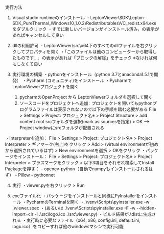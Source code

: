 実行方法

1. Visual studio runtimeのインストール
・LeptonViewer\SDK\Lepton-SDK_PureThermal_Windows10_1.0.2\Redistributables\VC_redist.x64.exeをダブルクリック
・すでに新しいバージョンがインストール済み，の表示があればキャンセルして良い

2. dllの利用許可
・LeptonViewer\src\x64下のすべてのdllファイルを右クリックしてプロパティを開く
・「このファイルは他のコンピューターから取得したものです...」の表示があれば「ブロックの解除」をチェック
※なければ何もしなくて良い

3. 実行環境の構築
・pythonをインストール（python 3.7とanaconda1.5.1で開発）
・Pycharm (コミュニティ)をインストール
・PycharmでLeptonViewerプロジェクトを開く
    1. pycharmのOpenProject から LeptonViewerフォルダを選択して開く
    2. ソースコードをプロジェクトへ追加 :
        プロジェクトを開いてもpythonプログラムファイルは表示されないので以下の手順を踏む必要がある
        File > Settings > Project: プロジェクト名※ > Project Structure > add content root
        srcフォルダを選択(mark as sourcesを指定) > OK
        -->　Project windowにsrcフォルダが配置される

・Interpreterを追加：
	File > Settings > Project: プロジェクト名※ > Project Interpreter >
	ギアマーク(右上)をクリック > Add >
	(virtual environmentが初めから選択されているはず) >  New environmentを選択 > OKをクリック
・パッケージをインストール：
	File > Settings > Project: プロジェクト名※ > Project Interpreter >
	プラスマークをクリック > 以下3項目をそれぞれ検索してInstall Packageを押す：
		- opencv-python（自動でnumpyもインストールされるはず）
		- Pillow
		- pythonnet

4. 実行
・viewer.pyを右クリック > Run

5. exeファイル化
・パッケージをインストールと同様にPyInstallerをインストール
・PycharmのTerminalを開く
・.\venv\Scripts\pyinstaller.exe -w .\viewer.spec
・(あるいは .\venv\Scripts\pyinstaller.exe -F -w --hidden-import=clr -i .\src\logo.ico .\src\viewer.py)
・ビルド結果が.\distに生成される
・実行時に必要なファイル（x64, x86, config.ini, default.ini, logo.ico）をコピーすれば他のwindowsマシンで実行可能